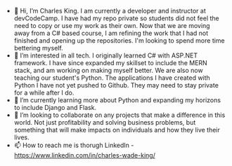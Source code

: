 - 👋 Hi, I’m Charles King.  I am currently a developer and instructor at devCodeCamp.  I have had my repo private so students did not feel the need to copy or use my work
as their own.  Now that we are moving away from a C# based course, I am refining the work that I had not finished and opening up the repositories.  I'm looking to spend more time
bettering myself.
- 👀 I’m interested in all tech.  I originally learned C# with ASP.NET framework.  I have since expanded my skillset to include the MERN stack, and am working on making myself
better.  We are also now teaching our student's Python.  The applications I have created with Python I have not yet pushed to Github.  They may need to stay private for a while 
after I do.
- 🌱 I’m currently learning more about Python and expanding my horizons to include Django and Flask.
- 💞️ I’m looking to collaborate on any projects that make a difference in this world.  Not just profitability and solving business problems, but something that will make impacts
on individuals and how they live their lives.
- 📫 How to reach me is thorugh LinkedIn - https://www.linkedin.com/in/charles-wade-king/
